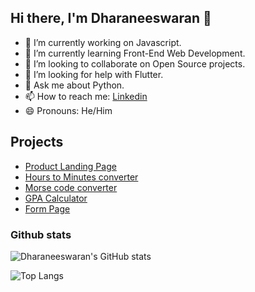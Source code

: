 ## Hi there, I'm Dharaneeswaran 👋

<!--
**DharaneeswaranR/DharaneeswaranR** is a ✨ _special_ ✨ repository because its `README.md` (this file) appears on your GitHub profile.

Here are some ideas to get you started:
-->
- 🔭 I’m currently working on Javascript.
- 🌱 I’m currently learning Front-End Web Development.
- 👯 I’m looking to collaborate on Open Source projects.
- 🤔 I’m looking for help with Flutter.
- 💬 Ask me about Python.
- 📫 How to reach me: [Linkedin](https://www.linkedin.com/in/dharaneeswaranr/)
- 😄 Pronouns: He/Him  

## Projects

- [Product Landing Page](https://dharaneeswaranr.github.io/Product-Landing-Page/)
- [Hours to Minutes converter](https://github.com/DharaneeswaranR/Tkinter-Python-GUI)
- [Morse code converter](https://github.com/DharaneeswaranR/Morse-Code-Converter)
- [GPA Calculator](https://github.com/DharaneeswaranR/CGPA-Calculator)
- [Form Page](https://dharaneeswaranr.github.io/Form-page/)

### Github stats

![Dharaneeswaran's GitHub stats](https://github-readme-stats.vercel.app/api?username=DharaneeswaranR&theme=radical&show_icons=true)

![Top Langs](https://github-readme-stats.vercel.app/api/top-langs/?username=DharaneeswaranR&layout=compact)
